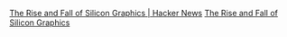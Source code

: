 
[The Rise and Fall of Silicon Graphics | Hacker News](https://news.ycombinator.com/item?id=39944496)
[The Rise and Fall of Silicon Graphics](https://www.abortretry.fail/p/the-rise-and-fall-of-silicon-graphics)
